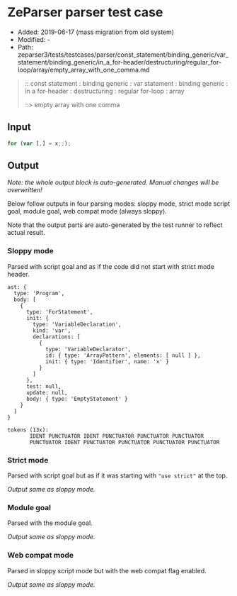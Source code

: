 # ZeParser parser test case

- Added: 2019-06-17 (mass migration from old system)
- Modified: -
- Path: zeparser3/tests/testcases/parser/const_statement/binding_generic/var_statement/binding_generic/in_a_for-header/destructuring/regular_for-loop/array/empty_array_with_one_comma.md

> :: const statement : binding generic : var statement : binding generic : in a for-header : destructuring : regular for-loop : array
>
> ::> empty array with one comma

## Input

`````js
for (var [,] = x;;);
`````

## Output

_Note: the whole output block is auto-generated. Manual changes will be overwritten!_

Below follow outputs in four parsing modes: sloppy mode, strict mode script goal, module goal, web compat mode (always sloppy).

Note that the output parts are auto-generated by the test runner to reflect actual result.

### Sloppy mode

Parsed with script goal and as if the code did not start with strict mode header.

`````
ast: {
  type: 'Program',
  body: [
    {
      type: 'ForStatement',
      init: {
        type: 'VariableDeclaration',
        kind: 'var',
        declarations: [
          {
            type: 'VariableDeclarator',
            id: { type: 'ArrayPattern', elements: [ null ] },
            init: { type: 'Identifier', name: 'x' }
          }
        ]
      },
      test: null,
      update: null,
      body: { type: 'EmptyStatement' }
    }
  ]
}

tokens (13x):
       IDENT PUNCTUATOR IDENT PUNCTUATOR PUNCTUATOR PUNCTUATOR
       PUNCTUATOR IDENT PUNCTUATOR PUNCTUATOR PUNCTUATOR PUNCTUATOR
`````

### Strict mode

Parsed with script goal but as if it was starting with `"use strict"` at the top.

_Output same as sloppy mode._

### Module goal

Parsed with the module goal.

_Output same as sloppy mode._

### Web compat mode

Parsed in sloppy script mode but with the web compat flag enabled.

_Output same as sloppy mode._
